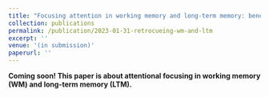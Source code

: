 ```yaml
---
title: "Focusing attention in working memory and long-term memory: benefits through dissociable processes"
collection: publications
permalink: /publication/2023-01-31-retrocueing-wm-and-ltm
excerpt: ''
venue: '(in submission)'
paperurl: ''
---
```

**Coming soon! This paper is about attentional focusing in working memory (WM) and long-term memory (LTM).**
